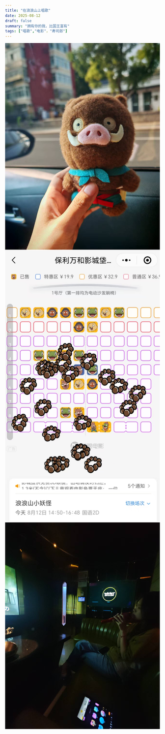 ```yaml
---
title: "在浪浪山上唱歌"
date: 2025-08-12
draft: false
summary: "拥有你的我，比国王富有"
tags: ["唱歌","电影"，"寿司郎"]
---
```


![](./1.jpg)
![](./2.jpg)
![](./3.jpg)




